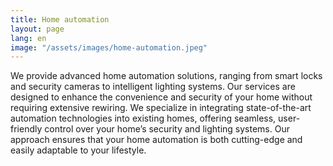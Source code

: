 ```yaml
---
title: Home automation
layout: page
lang: en
image: "/assets/images/home-automation.jpeg"
---
```


We provide advanced home automation solutions, ranging from smart locks and security cameras to intelligent lighting systems. Our services are designed to enhance the convenience and security of your home without requiring extensive rewiring. We specialize in integrating state-of-the-art automation technologies into existing homes, offering seamless, user-friendly control over your home’s security and lighting systems. Our approach ensures that your home automation is both cutting-edge and easily adaptable to your lifestyle.